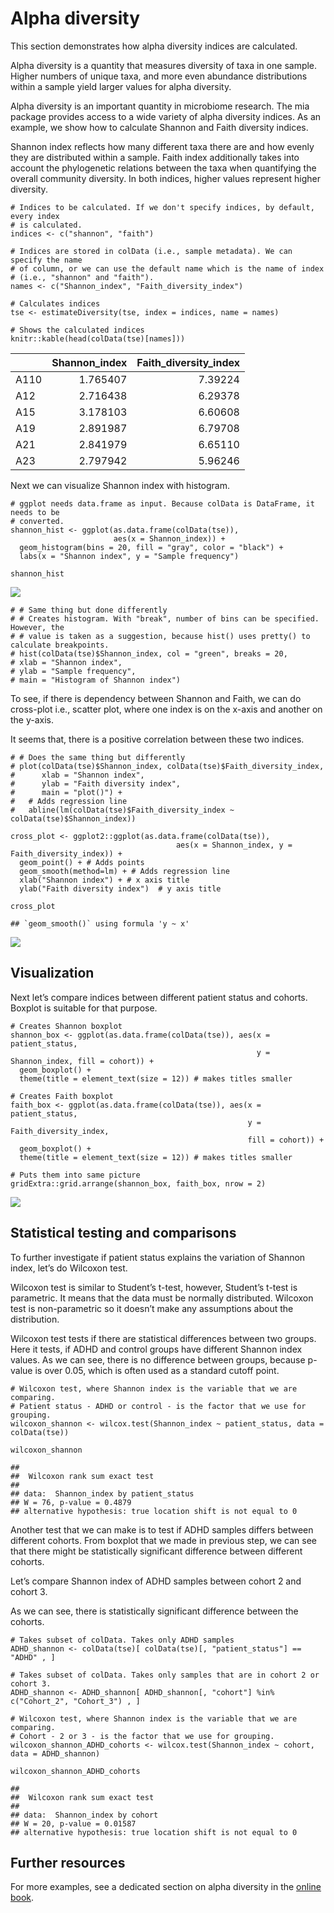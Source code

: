 # Alpha diversity

This section demonstrates how alpha diversity indices are calculated.

Alpha diversity is a quantity that measures diversity of taxa in one
sample. Higher numbers of unique taxa, and more even abundance
distributions within a sample yield larger values for alpha diversity.

Alpha diversity is an important quantity in microbiome research. The mia
package provides access to a wide variety of alpha diversity indices. As
an example, we show how to calculate Shannon and Faith diversity
indices.

Shannon index reflects how many different taxa there are and how evenly
they are distributed within a sample. Faith index additionally takes
into account the phylogenetic relations between the taxa when
quantifying the overall community diversity. In both indices, higher
values represent higher diversity.

    # Indices to be calculated. If we don't specify indices, by default, every index
    # is calculated.
    indices <- c("shannon", "faith")

    # Indices are stored in colData (i.e., sample metadata). We can specify the name
    # of column, or we can use the default name which is the name of index 
    # (i.e., "shannon" and "faith"). 
    names <- c("Shannon_index", "Faith_diversity_index")

    # Calculates indices
    tse <- estimateDiversity(tse, index = indices, name = names)

    # Shows the calculated indices
    knitr::kable(head(colData(tse)[names]))

<table>
<thead>
<tr class="header">
<th style="text-align: left;"></th>
<th style="text-align: right;">Shannon_index</th>
<th style="text-align: right;">Faith_diversity_index</th>
</tr>
</thead>
<tbody>
<tr class="odd">
<td style="text-align: left;">A110</td>
<td style="text-align: right;">1.765407</td>
<td style="text-align: right;">7.39224</td>
</tr>
<tr class="even">
<td style="text-align: left;">A12</td>
<td style="text-align: right;">2.716438</td>
<td style="text-align: right;">6.29378</td>
</tr>
<tr class="odd">
<td style="text-align: left;">A15</td>
<td style="text-align: right;">3.178103</td>
<td style="text-align: right;">6.60608</td>
</tr>
<tr class="even">
<td style="text-align: left;">A19</td>
<td style="text-align: right;">2.891987</td>
<td style="text-align: right;">6.79708</td>
</tr>
<tr class="odd">
<td style="text-align: left;">A21</td>
<td style="text-align: right;">2.841979</td>
<td style="text-align: right;">6.65110</td>
</tr>
<tr class="even">
<td style="text-align: left;">A23</td>
<td style="text-align: right;">2.797942</td>
<td style="text-align: right;">5.96246</td>
</tr>
</tbody>
</table>

Next we can visualize Shannon index with histogram.

    # ggplot needs data.frame as input. Because colData is DataFrame, it needs to be 
    # converted. 
    shannon_hist <- ggplot(as.data.frame(colData(tse)), 
                           aes(x = Shannon_index)) + 
      geom_histogram(bins = 20, fill = "gray", color = "black") +
      labs(x = "Shannon index", y = "Sample frequency")

    shannon_hist

![](alpha_files/figure-markdown_strict/unnamed-chunk-2-1.png)

    # # Same thing but done differently
    # # Creates histogram. With "break", number of bins can be specified. However, the
    # # value is taken as a suggestion, because hist() uses pretty() to calculate breakpoints.
    # hist(colData(tse)$Shannon_index, col = "green", breaks = 20,
    # xlab = "Shannon index",
    # ylab = "Sample frequency",
    # main = "Histogram of Shannon index")

To see, if there is dependency between Shannon and Faith, we can do
cross-plot i.e., scatter plot, where one index is on the x-axis and
another on the y-axis.

It seems that, there is a positive correlation between these two
indices.

    # # Does the same thing but differently
    # plot(colData(tse)$Shannon_index, colData(tse)$Faith_diversity_index,
    #      xlab = "Shannon index",
    #      ylab = "Faith diversity index",
    #      main = "plot()") +
    #   # Adds regression line
    #   abline(lm(colData(tse)$Faith_diversity_index ~ colData(tse)$Shannon_index)) 

    cross_plot <- ggplot2::ggplot(as.data.frame(colData(tse)), 
                                         aes(x = Shannon_index, y = Faith_diversity_index)) + 
      geom_point() + # Adds points
      geom_smooth(method=lm) + # Adds regression line
      xlab("Shannon index") + # x axis title
      ylab("Faith diversity index")  # y axis title

    cross_plot

    ## `geom_smooth()` using formula 'y ~ x'

![](alpha_files/figure-markdown_strict/unnamed-chunk-4-1.png)

## Visualization

Next let’s compare indices between different patient status and cohorts.
Boxplot is suitable for that purpose.

    # Creates Shannon boxplot 
    shannon_box <- ggplot(as.data.frame(colData(tse)), aes(x = patient_status, 
                                                           y = Shannon_index, fill = cohort)) + 
      geom_boxplot() +
      theme(title = element_text(size = 12)) # makes titles smaller

    # Creates Faith boxplot 
    faith_box <- ggplot(as.data.frame(colData(tse)), aes(x = patient_status, 
                                                         y = Faith_diversity_index, 
                                                         fill = cohort)) + 
      geom_boxplot() +
      theme(title = element_text(size = 12)) # makes titles smaller

    # Puts them into same picture
    gridExtra::grid.arrange(shannon_box, faith_box, nrow = 2)

![](alpha_files/figure-markdown_strict/unnamed-chunk-5-1.png)

## Statistical testing and comparisons

To further investigate if patient status explains the variation of
Shannon index, let’s do Wilcoxon test.

Wilcoxon test is similar to Student’s t-test, however, Student’s t-test
is parametric. It means that the data must be normally distributed.
Wilcoxon test is non-parametric so it doesn’t make any assumptions about
the distribution.

Wilcoxon test tests if there are statistical differences between two
groups. Here it tests, if ADHD and control groups have different Shannon
index values. As we can see, there is no difference between groups,
because p-value is over 0.05, which is often used as a standard cutoff
point.

    # Wilcoxon test, where Shannon index is the variable that we are comparing. 
    # Patient status - ADHD or control - is the factor that we use for grouping. 
    wilcoxon_shannon <- wilcox.test(Shannon_index ~ patient_status, data = colData(tse))

    wilcoxon_shannon

    ## 
    ##  Wilcoxon rank sum exact test
    ## 
    ## data:  Shannon_index by patient_status
    ## W = 76, p-value = 0.4879
    ## alternative hypothesis: true location shift is not equal to 0

Another test that we can make is to test if ADHD samples differs between
different cohorts. From boxplot that we made in previous step, we can
see that there might be statistically significant difference between
different cohorts.

Let’s compare Shannon index of ADHD samples between cohort 2 and cohort
3.

As we can see, there is statistically significant difference between the
cohorts.

    # Takes subset of colData. Takes only ADHD samples
    ADHD_shannon <- colData(tse)[ colData(tse)[, "patient_status"] == "ADHD" , ]

    # Takes subset of colData. Takes only samples that are in cohort 2 or cohort 3.
    ADHD_shannon <- ADHD_shannon[ ADHD_shannon[, "cohort"] %in% c("Cohort_2", "Cohort_3") , ]

    # Wilcoxon test, where Shannon index is the variable that we are comparing. 
    # Cohort - 2 or 3 - is the factor that we use for grouping. 
    wilcoxon_shannon_ADHD_cohorts <- wilcox.test(Shannon_index ~ cohort, data = ADHD_shannon)

    wilcoxon_shannon_ADHD_cohorts

    ## 
    ##  Wilcoxon rank sum exact test
    ## 
    ## data:  Shannon_index by cohort
    ## W = 20, p-value = 0.01587
    ## alternative hypothesis: true location shift is not equal to 0

## Further resources

For more examples, see a dedicated section on alpha diversity in the
[online book](https://microbiome.github.io/OMA/).

